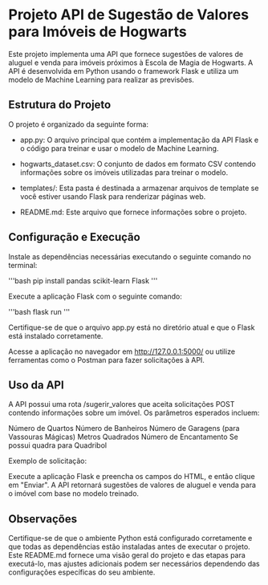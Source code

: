 # Projeto API de Sugestão de Valores para Imóveis de Hogwarts

Este projeto implementa uma API que fornece sugestões de valores de aluguel e venda para imóveis próximos à Escola de Magia de Hogwarts. A API é desenvolvida em Python usando o framework Flask e utiliza um modelo de Machine Learning para realizar as previsões.

## Estrutura do Projeto

O projeto é organizado da seguinte forma:

- app.py: O arquivo principal que contém a implementação da API Flask e o código para treinar e usar o modelo de Machine Learning.

- hogwarts_dataset.csv: O conjunto de dados em formato CSV contendo informações sobre os imóveis utilizadas para treinar o modelo.

- templates/: Esta pasta é destinada a armazenar arquivos de template se você estiver usando Flask para renderizar páginas web.

- README.md: Este arquivo que fornece informações sobre o projeto.

## Configuração e Execução

Instale as dependências necessárias executando o seguinte comando no terminal:

'''bash
pip install pandas scikit-learn Flask
'''

Execute a aplicação Flask com o seguinte comando:

'''bash
flask run
'''

Certifique-se de que o arquivo app.py está no diretório atual e que o Flask está instalado corretamente.

Acesse a aplicação no navegador em http://127.0.0.1:5000/ ou utilize ferramentas como o Postman para fazer solicitações à API.

## Uso da API

A API possui uma rota /sugerir_valores que aceita solicitações POST contendo informações sobre um imóvel. Os parâmetros esperados incluem:

Número de Quartos
Número de Banheiros
Número de Garagens (para Vassouras Mágicas)
Metros Quadrados
Número de Encantamento
Se possui quadra para Quadribol

Exemplo de solicitação:

Execute a aplicaçâo Flask e preencha os campos do HTML, e entâo clique em "Enviar".
A API retornará sugestões de valores de aluguel e venda para o imóvel com base no modelo treinado.

## Observações

Certifique-se de que o ambiente Python está configurado corretamente e que todas as dependências estão instaladas antes de executar o projeto. Este README.md fornece uma visão geral do projeto e das etapas para executá-lo, mas ajustes adicionais podem ser necessários dependendo das configurações específicas do seu ambiente.





